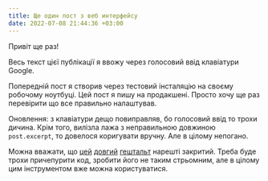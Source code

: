 ```yaml
---
title: Ще один пост з веб интерфейсу
date: 2022-07-08 21:44:36 +03:00
---
```


Привіт ще раз!

Весь текст цієї публікації я ввожу через голосовий ввід клавіатури Google.

Попередній пост я створив через тестовий інсталяцію на своєму робочому ноутбуці. Цей пост я пишу на продакшені. Просто хочу ще раз перевірити що все правильно налаштував.

Оновлення: з клавіатури дещо повиправляв, бо голосовий ввід то трохи дичина. Крім того, вилізла лажа з неправильною довжиною `post.excerpt`, то довелося коригувати вручну. Але в цілому непогано.

Можна вважати, що [цей][1] [довгий][2] [гештальт][3] нарешті закритий. Треба буде трохи причепурити код, зробити його не таким стрьомним, але в цілому цим інструментом вже можна користуватися.

[1]: /2021/07/10/todo-posting-tool.html
[2]: /2021/11/16/instrument-dlia-publikatsii.html
[3]: /2022/07/02/posting-tool.html
